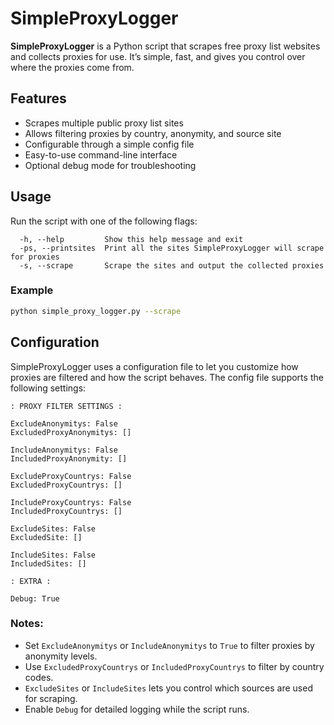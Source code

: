 # SimpleProxyLogger

**SimpleProxyLogger** is a Python script that scrapes free proxy list websites and collects proxies for use. It’s simple, fast, and gives you control over where the proxies come from.

## Features

- Scrapes multiple public proxy list sites
- Allows filtering proxies by country, anonymity, and source site
- Configurable through a simple config file
- Easy-to-use command-line interface
- Optional debug mode for troubleshooting

## Usage

Run the script with one of the following flags:

```
  -h, --help         Show this help message and exit
  -ps, --printsites  Print all the sites SimpleProxyLogger will scrape for proxies
  -s, --scrape       Scrape the sites and output the collected proxies
```

### Example

```bash
python simple_proxy_logger.py --scrape
```

## Configuration

SimpleProxyLogger uses a configuration file to let you customize how proxies are filtered and how the script behaves. The config file supports the following settings:

```
: PROXY FILTER SETTINGS :

ExcludeAnonymitys: False
ExcludedProxyAnonymitys: []

IncludeAnonymitys: False
IncludedProxyAnonymity: []

ExcludeProxyCountrys: False
ExcludedProxyCountrys: []

IncludeProxyCountrys: False
IncludedProxyCountrys: []

ExcludeSites: False
ExcludedSite: []

IncludeSites: False
IncludedSites: []

: EXTRA :

Debug: True
```

### Notes:
- Set `ExcludeAnonymitys` or `IncludeAnonymitys` to `True` to filter proxies by anonymity levels.
- Use `ExcludedProxyCountrys` or `IncludedProxyCountrys` to filter by country codes.
- `ExcludeSites` or `IncludeSites` lets you control which sources are used for scraping.
- Enable `Debug` for detailed logging while the script runs.

